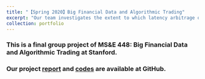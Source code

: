 ```yaml
---
title: "【Spring 2020】Big Financial Data and Algorithmic Trading"
excerpt: "Our team investigates the extent to which latency arbitrage opportunities between different liquidity providers and machine learning techniques that can forecast the future movements of exchange rates can be profitably used. <br/><img src='/images/5_msne448.png'>"
collection: portfolio
---
```


### This is a final group project of MS&E 448: Big Financial Data and Algorithmic Trading at Stanford. 

### Our project [report](https://nbviewer.jupyter.org/github/chkao831/SP20_Forex-Trading-Final-Project_StanfordMSE448/blob/master/MSE448_SP20Group6_ForexTrading.pdf) and [codes](https://github.com/chkao831/SP20_Forex-Trading-Final-Project_StanfordMSE448) are available at GitHub.
